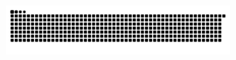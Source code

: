<img align="center" src="https://raw.githubusercontent.com/loveyu233/loveyu233/master/github-contribution-grid-snake-dark.svg" />
